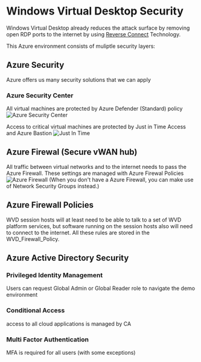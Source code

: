 # Windows Virtual Desktop Security

Windows Virtual Desktop already reduces the attack surface by removing open RDP ports to the internet by using [Reverse Connect](https://docs.microsoft.com/en-us/azure/virtual-desktop/network-connectivity#reverse-connect-transport) Technology.

This Azure environment consists of muliptle security layers:

## Azure Security

Azure offers us many security solutions that we can apply

### Azure Security Center

All virtual machines are protected by Azure Defender (Standard) policy
![Azure Security Center](https://chlams.blob.core.windows.net/public/reddogproductions/pics/ASC.png)

Access to critical virtual machines are protected by Just in Time Access and Azure Bastion
![Just In Time](https://chlams.blob.core.windows.net/public/reddogproductions/pics/JIT.png)

## Azure Firewal (Secure vWAN hub)

All traffic between virtual networks and to the internet needs to pass the Azure Firewall.
These settings are managed with Azure Firewal Policies
![Azure Firewall](https://chlams.blob.core.windows.net/public/reddogproductions/pics/firewall.png)
(When you don't have a Azure Firewall, you can make use of Network Security Groups instead.)

## Azure Firewall Policies

WVD session hosts will at least need to be able to talk to a set of WVD platform services, but software running on the session hosts also will need to connect to the internet. All these rules are stored in the WVD_Firewall_Policy.

## Azure Active Directory Security

### Privileged Identity Management

Users can request Global Admin or Global Reader role to navigate the demo environment

### Conditional Access

access to all cloud applications is managed by CA

### Multi Factor Authentication

MFA is required for all users (with some exceptions)
